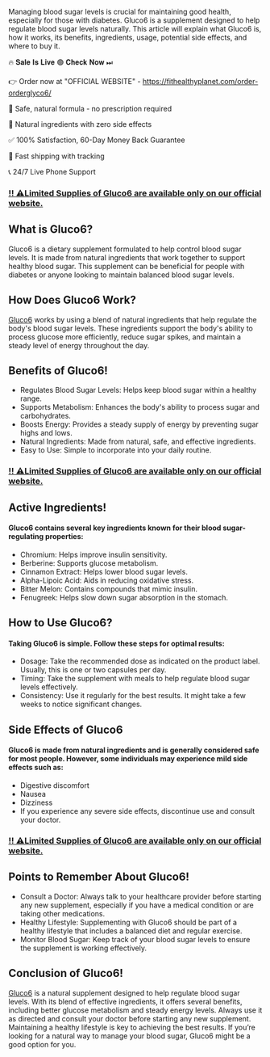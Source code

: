 Managing blood sugar levels is crucial for maintaining good health, especially for those with diabetes. Gluco6 is a supplement designed to help regulate blood sugar levels naturally. This article will explain what Gluco6 is, how it works, its benefits, ingredients, usage, potential side effects, and where to buy it.

🔥 𝐒𝐚𝐥𝐞 𝐈𝐬 𝐋𝐢𝐯𝐞 🟢 𝐂𝐡𝐞𝐜𝐤 𝐍𝐨𝐰 ⏭

👉 Order now at "OFFICIAL WEBSITE" - https://fithealthyplanet.com/order-orderglyco6/

🔵 Safe, natural formula - no prescription required

🌿 Natural ingredients with zero side effects

✅ 100% Satisfaction, 60-Day Money Back Guarantee

🚚 Fast shipping with tracking

📞 24/7 Live Phone Support

### [‼️ ⚠️Limited Supplies of Gluco6 are available only on our official website.](https://fithealthyplanet.com/order-orderglyco6/)

## What is Gluco6?

Gluco6 is a dietary supplement formulated to help control blood sugar levels. It is made from natural ingredients that work together to support healthy blood sugar. This supplement can be beneficial for people with diabetes or anyone looking to maintain balanced blood sugar levels.

## How Does Gluco6 Work?

[Gluco6](https://www.facebook.com/glyco6reviews/) works by using a blend of natural ingredients that help regulate the body's blood sugar levels. These ingredients support the body's ability to process glucose more efficiently, reduce sugar spikes, and maintain a steady level of energy throughout the day.

## Benefits of Gluco6!

- Regulates Blood Sugar Levels: Helps keep blood sugar within a healthy range.
- Supports Metabolism: Enhances the body's ability to process sugar and carbohydrates.
- Boosts Energy: Provides a steady supply of energy by preventing sugar highs and lows.
- Natural Ingredients: Made from natural, safe, and effective ingredients.
- Easy to Use: Simple to incorporate into your daily routine.

### [‼️ ⚠️Limited Supplies of Gluco6 are available only on our official website.](https://fithealthyplanet.com/order-orderglyco6/)

## Active Ingredients!

#### Gluco6 contains several key ingredients known for their blood sugar-regulating properties:

- Chromium: Helps improve insulin sensitivity.
- Berberine: Supports glucose metabolism.
- Cinnamon Extract: Helps lower blood sugar levels.
- Alpha-Lipoic Acid: Aids in reducing oxidative stress.
- Bitter Melon: Contains compounds that mimic insulin.
- Fenugreek: Helps slow down sugar absorption in the stomach.

## How to Use Gluco6?

#### Taking Gluco6 is simple. Follow these steps for optimal results:

- Dosage: Take the recommended dose as indicated on the product label. Usually, this is one or two capsules per day.
- Timing: Take the supplement with meals to help regulate blood sugar levels effectively.
- Consistency: Use it regularly for the best results. It might take a few weeks to notice significant changes.

## Side Effects of Gluco6

#### Gluco6 is made from natural ingredients and is generally considered safe for most people. However, some individuals may experience mild side effects such as:

- Digestive discomfort
- Nausea
- Dizziness
- If you experience any severe side effects, discontinue use and consult your doctor.

### [‼️ ⚠️Limited Supplies of Gluco6 are available only on our official website.](https://fithealthyplanet.com/order-orderglyco6/)

## Points to Remember About Gluco6!

- Consult a Doctor: Always talk to your healthcare provider before starting any new supplement, especially if you have a medical condition or are taking other medications.
- Healthy Lifestyle: Supplementing with Gluco6 should be part of a healthy lifestyle that includes a balanced diet and regular exercise.
- Monitor Blood Sugar: Keep track of your blood sugar levels to ensure the supplement is working effectively.

## Conclusion of Gluco6!

[Gluco6](https://www.facebook.com/glyco6reviews/) is a natural supplement designed to help regulate blood sugar levels. With its blend of effective ingredients, it offers several benefits, including better glucose metabolism and steady energy levels. Always use it as directed and consult your doctor before starting any new supplement. Maintaining a healthy lifestyle is key to achieving the best results. If you’re looking for a natural way to manage your blood sugar, Gluco6 might be a good option for you.
